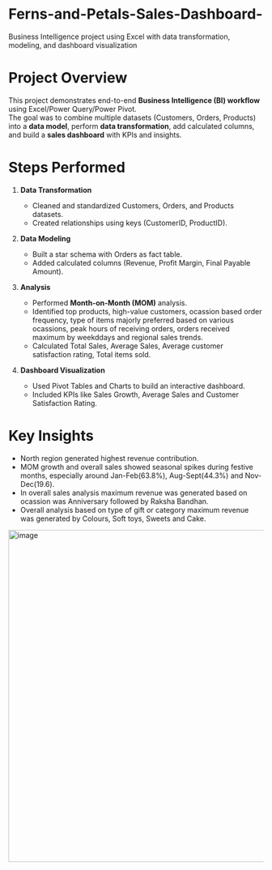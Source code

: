 # Ferns-and-Petals-Sales-Dashboard-
Business Intelligence project using Excel with data transformation, modeling, and dashboard visualization

# Project Overview
This project demonstrates end-to-end **Business Intelligence (BI) workflow** using Excel/Power Query/Power Pivot.  
The goal was to combine multiple datasets (Customers, Orders, Products) into a **data model**, perform **data transformation**, add calculated columns, and build a **sales dashboard** with KPIs and insights.  

# Steps Performed  
1. **Data Transformation**  
   - Cleaned and standardized Customers, Orders, and Products datasets.  
   - Created relationships using keys (CustomerID, ProductID).  

2. **Data Modeling**  
   - Built a star schema with Orders as fact table.  
   - Added calculated columns (Revenue, Profit Margin, Final Payable Amount).  

3. **Analysis**  
   - Performed **Month-on-Month (MOM)** analysis.  
   - Identified top products, high-value customers, ocassion based order frequency, type of items majorly preferred based on various ocassions, peak hours of receiving orders, orders received maximum by weekddays and regional sales trends.
   - Calculated Total Sales, Average Sales, Average customer satisfaction rating, Total items sold.

4. **Dashboard Visualization**  
   - Used Pivot Tables and Charts to build an interactive dashboard.  
   - Included KPIs like Sales Growth, Average Sales and Customer Satisfaction Rating.

# Key Insights  
- North region generated highest revenue contribution.    
- MOM growth and overall sales showed seasonal spikes during festive months, especially around Jan-Feb(63.8%), Aug-Sept(44.3%) and Nov-Dec(19.6).
- In overall sales analysis maximum revenue was generated based on ocassion was Anniversary followed by Raksha Bandhan.
- Overall analysis based on type of gift or category maximum revenue was generated by Colours, Soft toys, Sweets and Cake. 

<img width="1043" height="656" alt="image" src="https://github.com/user-attachments/assets/f91dc2ba-aecc-4088-a3e4-e1723dd53736" />

